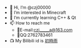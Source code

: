 - 👋 Hi, I’m @czj00000
- 👀 I’m interested in Minecraft
- 🌱 I’m currently learning C++ & Qt
- 📫 How to reach me
  - 📧E-mail:czj_____a@163.com
  - 🐧QQ:2762783461
- 📺 My Bilibili id is [初時雨](https://space.bilibili.com/520580199)

<!---
czj00000/czj00000 is a ✨ special ✨ repository because its `README.md` (this file) appears on your GitHub profile.
You can click the Preview link to take a look at your changes.
--->
